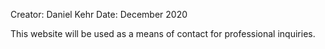 Creator: Daniel Kehr
Date: December 2020

This website will be used as a means of contact for professional inquiries.
